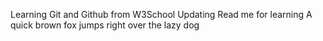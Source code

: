Learning Git and Github from W3School
Updating Read me for learning
A quick brown fox jumps right over the lazy dog
